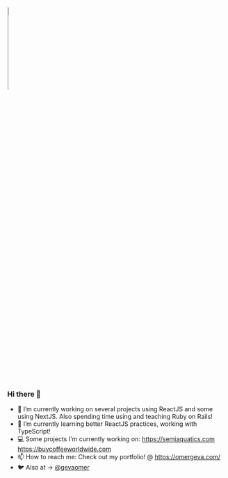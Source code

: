 <div style="display:inline-block; ">
<img style="display:inline" width="22%"  src="https://pbs.twimg.com/profile_images/1258834027336867841/jhpubSSD_400x400.jpg">

</div>

### Hi there 👋

- 🔭 I’m currently working on several projects using ReactJS and some using NextJS. Also spending time using and teaching Ruby on Rails!
- 🌱 I’m currently learning better ReactJS practices, working with TypeScript!
- 💻 Some projects I'm currently working on: https://semiaquatics.com https://buycoffeeworldwide.com
- 📫 How to reach me: Check out my portfolio! @ https://omergeva.com/ 
- 🐦 Also at -> [@gevaomer](twitter.com/gevaomer)
